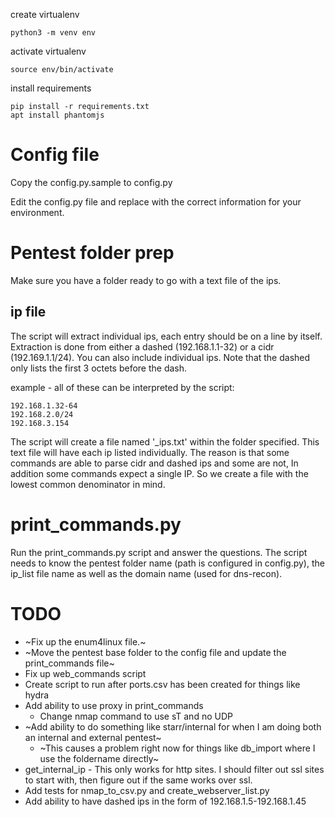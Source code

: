 create virtualenv

    python3 -m venv env

activate virtualenv

    source env/bin/activate

install requirements

    pip install -r requirements.txt
    apt install phantomjs

# Config file

Copy the config.py.sample to config.py

Edit the config.py file and replace with the correct information for your environment.

# Pentest folder prep

Make sure you have a folder ready to go with a text file of the ips.

## ip file

The script will extract individual ips, each entry should be on a line by itself. Extraction is done from either a dashed (192.168.1.1-32) or a cidr (192.169.1.1/24). You can also include individual ips. Note that the dashed only lists the first 3 octets before the dash.

example - all of these can be interpreted by the script:

    192.168.1.32-64
    192.168.2.0/24
    192.168.3.154

The script will create a file named '_ips.txt' within the folder specified. This text file will have each ip listed individually. The reason is that some commands are able to parse cidr and dashed ips and some are not, In addition some commands expect a single IP. So we create a file with the lowest common denominator in mind.

# print_commands.py

Run the print_commands.py script and answer the questions. The script needs to know the pentest folder name (path is configured in config.py), the ip_list file name as well as the domain name (used for dns-recon).

# TODO

* ~Fix up the enum4linux file.~
* ~Move the pentest base folder to the config file and update the print_commands file~
* Fix up web_commands script
* Create script to run after ports.csv has been created for things like hydra
* Add ability to use proxy in print_commands
  * Change nmap command to use sT and no UDP
* ~Add ability to do something like starr/internal for when I am doing both an internal and external pentest~
  * ~This causes a problem right now for things like db_import where I use the foldername directly~
* get_internal_ip - This only works for http sites. I should filter out ssl sites to start with, then figure out if the same works over ssl.
* Add tests for nmap_to_csv.py and create_webserver_list.py
* Add ability to have dashed ips in the form of 192.168.1.5-192.168.1.45
